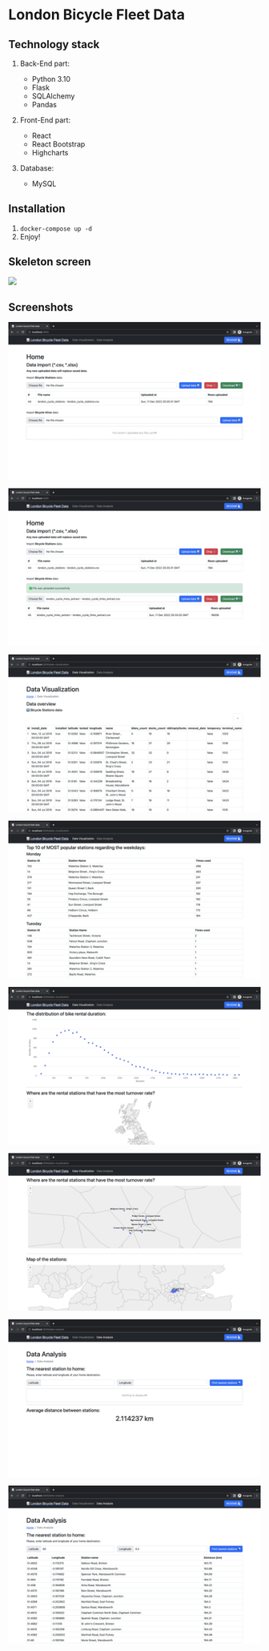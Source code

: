 # London Bicycle Fleet Data

## Technology stack

1) Back-End part:
    - Python 3.10
    - Flask
    - SQLAlchemy
    - Pandas

2) Front-End part:
   - React
   - React Bootstrap
   - Highcharts

3) Database:
    - MySQL

## Installation
1) `docker-compose up -d`
2) Enjoy!

## Skeleton screen
![](readme_screenshots/9.gif)

## Screenshots
![](readme_screenshots/1.png)

![](readme_screenshots/2.png)

![](readme_screenshots/3.png)

![](readme_screenshots/4.png)

![](readme_screenshots/5.png)

![](readme_screenshots/6.png)

![](readme_screenshots/7.png)

![](readme_screenshots/8.png)